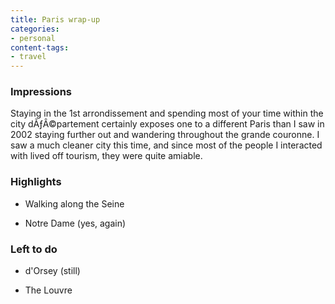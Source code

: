 ```yaml
---
title: Paris wrap-up
categories:
- personal
content-tags:
- travel
---
```


### Impressions


Staying in the 1st arrondissement and spending most of your time within the city dÃƒÂ©partement certainly exposes one to a different Paris than I saw in 2002 staying further out and wandering throughout the grande couronne.  I saw a much cleaner city this time, and since most of the people I interacted with lived off tourism, they were quite amiable.


### Highlights






  * Walking along the Seine


  * Notre Dame (yes, again)




### Left to do






  * d'Orsey (still)


  * The Louvre

